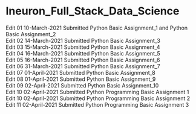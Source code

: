 # Ineuron_Full_Stack_Data_Science  
Edit 01 10-March-2021 Submitted Python Basic Assignment_1 and Python Basic Assignment_2  
Edit 02 14-March-2021 Submitted Python Basic Assignment_3  
Edit 03 15-March-2021 Submitted Python Basic Assignment_4  
Edit 04 16-March-2021 Submitted Python Basic Assignment_5  
Edit 05 16-March-2021 Submitted Python Basic Assignment_6  
Edit 06 31-March-2021 Submitted Python Basic Assignment_7  
Edit 07 01-April-2021 Submitted Python Basic Assignment_8  
Edit 08 01-April-2021 Submitted Python Basic Assignment_9  
Edit 09 02-April-2021 Submitted Python Basic Assignment_10  
Edit 10 02-April-2021 Submitted Python Programming Basic Assignment 1
Edit 10 02-April-2021 Submitted Python Programming Basic Assignment 2  
Edit 11 02-April-2021 Submitted Python Programming Basic Assignment 3  
